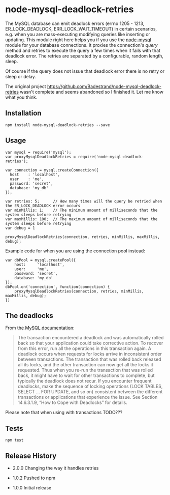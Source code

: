 # node-mysql-deadlock-retries

The MySQL database can emit deadlock errors (errno 1205 - 1213, ER_LOCK_DEADLOCK, ERR_LOCK_WAIT_TIMEOUT) in certain scenarios, e.g. when you are mass-executing modifying queries like inserting or updating. This module right here helps you if you use the [node-mysql](https://github.com/felixge/node-mysql) module for your database connections. It proxies the connection's *query* method and retries to execute the query a few times when it fails with that deadlock error. The retries are separated by a configurable, random length, sleep.

Of course if the query does not issue that deadlock error there is no retry or sleep or delay.

The original project https://github.com/Badestrand/node-mysql-deadlock-retries wasn't complete and seems abandoned so I finished it. Let me know what you think.

## Installation
`npm install node-mysql-deadlock-retries --save`

## Usage
```
var mysql = require('mysql');
var proxyMysqlDeadlockRetries = require('node-mysql-deadlock-retries');

var connection = mysql.createConnection({
  host    : 'localhost',
  user    : 'me',
  password: 'secret',
  database: 'my_db'
});

var retries: 5;      // How many times will the query be retried when the ER_LOCK_DEADLOCK error occurs
var minMillis: 1;    // The minimum amount of milliseconds that the system sleeps before retrying
var maxMillis: 100;  // The maximum amount of milliseconds that the system sleeps before retrying
var debug = 1

proxyMysqlDeadlockRetries(connection, retries, minMillis, maxMillis, debug);
```
Example code for when you are using the connection pool instead:
```
var dbPool = mysql.createPool({
	host:     'localhost',
	user:     'me',
	password: 'secret',
	database: 'my_db'
});
dbPool.on('connection', function(connection) {
	proxyMysqlDeadlockRetries(connection, retries, minMillis, maxMillis, debug);
})
```


## The deadlocks

From [the MySQL documentation](https://dev.mysql.com/doc/refman/5.1/en/innodb-error-codes.html):
> The transaction encountered a deadlock and was automatically rolled back so that your application could take corrective action. To recover from this error, run all the operations in this transaction again. A deadlock occurs when requests for locks arrive in inconsistent order between transactions. The transaction that was rolled back released all its locks, and the other transaction can now get all the locks it requested. Thus when you re-run the transaction that was rolled back, it might have to wait for other transactions to complete, but typically the deadlock does not recur. If you encounter frequent deadlocks, make the sequence of locking operations (LOCK TABLES, SELECT ... FOR UPDATE, and so on) consistent between the different transactions or applications that experience the issue. See Section 14.6.3.1.9, “How to Cope with Deadlocks” for details.

Please note that when using with transactions TODO???


## Tests

`npm test`


## Release History

* 2.0.0 Changing the way it handles retries

* 1.0.2 Pushed to npm

* 1.0.0 Initial release